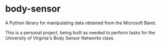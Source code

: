 # body-sensor
A Python library for manipulating data obtained from the Microsoft Band.

This is a personal project, being built as needed to perform tasks for the University of Virginia's Body Sensor Networks class.
